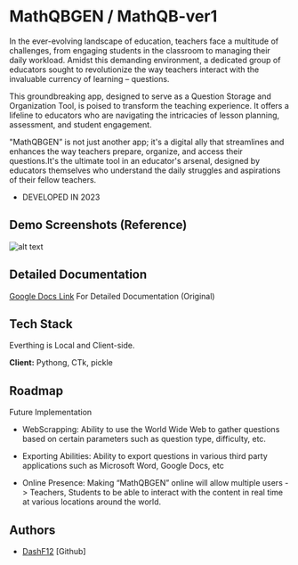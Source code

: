 
# MathQBGEN / MathQB-ver1

In the ever-evolving landscape of education, teachers face a multitude of challenges, from engaging students in the classroom to managing their daily workload. Amidst this demanding environment, a dedicated group of educators sought to revolutionize the way teachers interact with the invaluable currency of learning – questions.

This groundbreaking app, designed to serve as a Question Storage and Organization Tool, is poised to transform the teaching experience. It offers a lifeline to educators who are navigating the intricacies of lesson planning, assessment, and student engagement.

"MathQBGEN” is not just another app; it's a digital ally that streamlines and enhances the way teachers prepare, organize, and access their questions.It's the ultimate tool in an educator's arsenal, designed by educators themselves who understand the daily struggles and aspirations of their fellow teachers.

- DEVELOPED IN 2023 


## Demo Screenshots (Reference)

![alt text](https://github.com/DashF12/assets/Demo/loginpage_demo.png "Logo Title Text 1")


## Detailed Documentation

[Google Docs Link](https://docs.google.com/document/d/1-VkjUvET3Nv7kJHVub3VvoEZ-tLXL5EbnXvo0jggC0o/edit?tab=t.0#heading=h.7yqxelu1zpo1) For Detailed Documentation (Original)
## Tech Stack
Everthing is Local and Client-side.

**Client:** Pythong, CTk, pickle


## Roadmap

Future Implementation

- WebScrapping:
Ability to use the World Wide Web to gather questions based on certain parameters such as question type, difficulty, etc.

- Exporting Abilities:
Ability to export questions in various third party applications such as Microsoft Word, Google Docs, etc

- Online Presence:
Making “MathQBGEN” online will allow multiple users -> Teachers, Students to be able to interact with the content in real time at various locations around the world.



## Authors

- [DashF12](https://www.github.com/DashF12) [Github]
